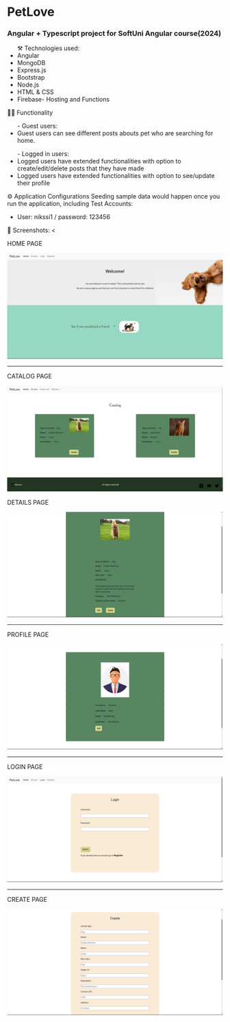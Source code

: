 # PetLove

<h3>Angular + Typescript project for SoftUni Angular course(2024)</h3>

<ul>
	⚒️ Technologies used:
	<li>Angular</li>
	<li>MongoDB</li>
	<li>Express.js</li>
	<li>Bootstrap</li>
	<li>Node.js</li>
	<li>HTML & CSS</li>
	<li>Firebase- Hosting and Functions</li>
</ul>
<div>🧑‍💻 Functionality
	<ul> - Guest users: 
		<li>Guest users can see different posts abouts pet who are searching for home.</li>
	</ul>
	<ul>- Logged in users:
		<li>Logged users have extended functionalities with option to create/edit/delete posts that they have made</li>
		<li>Logged users have extended functionalities with option to see/update their profile</li>
	</ul>
</div>

⚙️ Application Configurations
 Seeding sample data would happen once you run the application, including Test Accounts:
 <ul>
   <li>User: nikssi1 / password: 123456</li>
 </ul>

<div> 👀 Screenshots: 
<<p>HOME PAGE</p>
<img src="/client/src/assets/images/home.png">
	<hr>
<p>CATALOG PAGE<p>
<img src="/client/src/assets/images/catalog.png">
</div>
<p>DETAILS PAGE</p>
<img src="/client/src/assets/images/details.png">
<hr>
  <p>PROFILE PAGE</p>
<img src="/client/src/assets/images/profile.png">
<hr>
  <p>LOGIN PAGE</p>
<img src="/client/src/assets/images/login.png">
<hr>
  <p>CREATE PAGE</p>
<img src="/client/src/assets/images/create.png">
